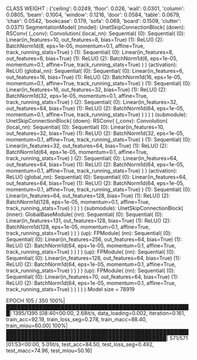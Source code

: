 CLASS WEIGHT : {'ceiling': 0.0249, 'floor': 0.026, 'wall': 0.0301, 'column': 0.0805, 'beam': 0.1004, 'window': 0.1216, 'door': 0.0584, 'table': 0.0679, 'chair': 0.0542, 'bookcase': 0.179, 'sofa': 0.069, 'board': 0.1509, 'clutter': 0.0371}
SegmentationModel(
  (model): UnetSkipConnectionBlock(
    (down): RSConv(
      (_conv): Convolution(
        (local_nn): Sequential(
          (0): Sequential(
            (0): Linear(in_features=10, out_features=8, bias=True)
            (1): ReLU()
            (2): BatchNorm1d(8, eps=1e-05, momentum=0.1, affine=True, track_running_stats=True)
          )
          (1): Sequential(
            (0): Linear(in_features=8, out_features=6, bias=True)
            (1): ReLU()
            (2): BatchNorm1d(6, eps=1e-05, momentum=0.1, affine=True, track_running_stats=True)
          )
        )
        (activation): ReLU()
        (global_nn): Sequential(
          (0): Sequential(
            (0): Linear(in_features=6, out_features=16, bias=True)
            (1): ReLU()
            (2): BatchNorm1d(16, eps=1e-05, momentum=0.1, affine=True, track_running_stats=True)
          )
          (1): Sequential(
            (0): Linear(in_features=16, out_features=32, bias=True)
            (1): ReLU()
            (2): BatchNorm1d(32, eps=1e-05, momentum=0.1, affine=True, track_running_stats=True)
          )
          (2): Sequential(
            (0): Linear(in_features=32, out_features=64, bias=True)
            (1): ReLU()
            (2): BatchNorm1d(64, eps=1e-05, momentum=0.1, affine=True, track_running_stats=True)
          )
        )
      )
    )
    (submodule): UnetSkipConnectionBlock(
      (down): RSConv(
        (_conv): Convolution(
          (local_nn): Sequential(
            (0): Sequential(
              (0): Linear(in_features=10, out_features=32, bias=True)
              (1): ReLU()
              (2): BatchNorm1d(32, eps=1e-05, momentum=0.1, affine=True, track_running_stats=True)
            )
            (1): Sequential(
              (0): Linear(in_features=32, out_features=64, bias=True)
              (1): ReLU()
              (2): BatchNorm1d(64, eps=1e-05, momentum=0.1, affine=True, track_running_stats=True)
            )
            (2): Sequential(
              (0): Linear(in_features=64, out_features=64, bias=True)
              (1): ReLU()
              (2): BatchNorm1d(64, eps=1e-05, momentum=0.1, affine=True, track_running_stats=True)
            )
          )
          (activation): ReLU()
          (global_nn): Sequential(
            (0): Sequential(
              (0): Linear(in_features=64, out_features=64, bias=True)
              (1): ReLU()
              (2): BatchNorm1d(64, eps=1e-05, momentum=0.1, affine=True, track_running_stats=True)
            )
            (1): Sequential(
              (0): Linear(in_features=64, out_features=128, bias=True)
              (1): ReLU()
              (2): BatchNorm1d(128, eps=1e-05, momentum=0.1, affine=True, track_running_stats=True)
            )
          )
        )
      )
      (submodule): UnetSkipConnectionBlock(
        (inner): GlobalBaseModule(
          (nn): Sequential(
            (0): Sequential(
              (0): Linear(in_features=131, out_features=128, bias=True)
              (1): ReLU()
              (2): BatchNorm1d(128, eps=1e-05, momentum=0.1, affine=True, track_running_stats=True)
            )
          )
        )
        (up): FPModule(
          (nn): Sequential(
            (0): Sequential(
              (0): Linear(in_features=256, out_features=64, bias=True)
              (1): ReLU()
              (2): BatchNorm1d(64, eps=1e-05, momentum=0.1, affine=True, track_running_stats=True)
            )
          )
        )
      )
      (up): FPModule(
        (nn): Sequential(
          (0): Sequential(
            (0): Linear(in_features=128, out_features=64, bias=True)
            (1): ReLU()
            (2): BatchNorm1d(64, eps=1e-05, momentum=0.1, affine=True, track_running_stats=True)
          )
        )
      )
    )
    (up): FPModule(
      (nn): Sequential(
        (0): Sequential(
          (0): Linear(in_features=70, out_features=64, bias=True)
          (1): ReLU()
          (2): BatchNorm1d(64, eps=1e-05, momentum=0.1, affine=True, track_running_stats=True)
        )
      )
    )
  )
)
Model size = 78919


EPOCH 105 / 350
100%|███████████████████████████████████████████████████| 1395/1395 [08:40<00:00,  2.68it/s, data_loading=0.002, iteration=0.161, train_acc=92.19, train_loss_seg=0.278, train_macc=88.40, train_miou=60.00]
100%|██████████████████████████████████████████████████████████████████████████████████████████████| 571/571 [01:53<00:00,  5.01it/s, test_acc=84.50, test_loss_seg=0.492, test_macc=74.96, test_miou=50.16]